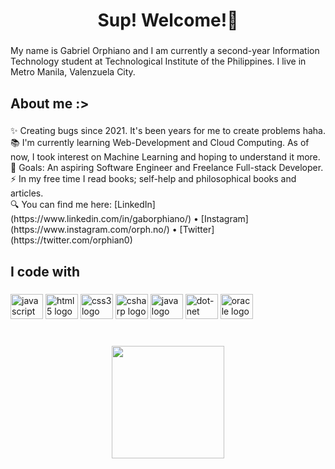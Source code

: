 <h1 align="center">Sup! Welcome!👋</h1>

###

<p align="left">My name is Gabriel Orphiano and I am currently a second-year Information Technology student at Technological Institute of the Philippines. I live in Metro Manila, Valenzuela City.</p>

###

<h2 align="left">About me :></h2>

###

<p align="left">✨ Creating bugs since 2021. It's been years for me to create problems haha. <br>📚 I'm currently learning Web-Development and Cloud Computing. As of now, I took interest on Machine Learning and hoping to understand it more.<br>🎯 Goals: An aspiring Software Engineer and Freelance Full-stack Developer.<br>⚡ In my free time I read books; self-help and philosophical books and articles.<br>🔍 You can find me here: [LinkedIn](https://www.linkedin.com/in/gaborphiano/) • [Instagram](https://www.instagram.com/orph.no/) • [Twitter](https://twitter.com/orphian0)<p>

###

<h2 align="left">I code with</h2>

###

<div align="left">
  <img src="https://cdn.jsdelivr.net/gh/devicons/devicon/icons/javascript/javascript-plain.svg" height="40" width="52" alt="javascript logo"  />
  <img src="https://cdn.jsdelivr.net/gh/devicons/devicon/icons/html5/html5-plain.svg" height="40" width="52" alt="html5 logo"  />
  <img src="https://cdn.jsdelivr.net/gh/devicons/devicon/icons/css3/css3-plain.svg" height="40" width="52" alt="css3 logo"  />
  <img src="https://cdn.jsdelivr.net/gh/devicons/devicon/icons/csharp/csharp-plain.svg" height="40" width="52" alt="csharp logo"  />
  <img src="https://cdn.jsdelivr.net/gh/devicons/devicon/icons/java/java-original.svg" height="40" width="52" alt="java logo"  />
  <img src="https://cdn.jsdelivr.net/gh/devicons/devicon/icons/dot-net/dot-net-plain.svg" height="40" width="52" alt="dot-net logo"  />
  <img src="https://cdn.jsdelivr.net/gh/devicons/devicon/icons/oracle/oracle-original.svg" height="40" width="52" alt="oracle logo"  />
</div>

###

<br clear="both">

<div align="center">
  <img height="180" src="https://media1.giphy.com/media/RbDKaczqWovIugyJmW/giphy.gif"  />
</div>

###

